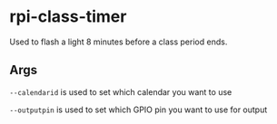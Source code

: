 # rpi-class-timer
Used to flash a light 8 minutes before a class period ends.

## Args
`--calendarid` is used to set which calendar you want to use

`--outputpin` is used to set which GPIO pin you want to use for output
